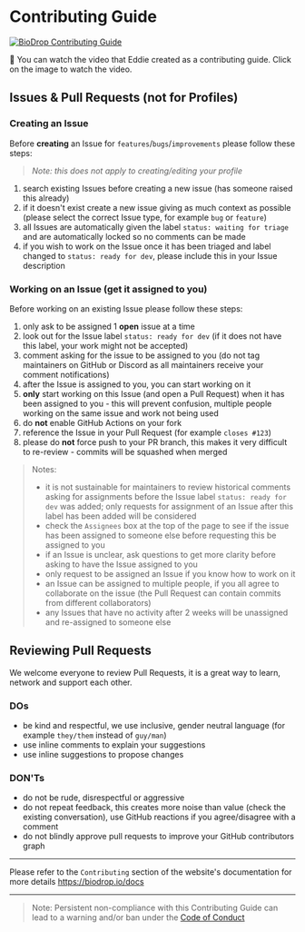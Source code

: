 # Contributing Guide

[![BioDrop Contributing Guide](https://user-images.githubusercontent.com/82668196/242340741-a0124ead-97b6-488f-9271-10f2b0e1f577.jpg)](https://youtu.be/dfeSpGd8leU)

🎥 You can watch the video that Eddie created as a contributing guide. Click on the image to watch the video.

## Issues & Pull Requests (not for Profiles)

### Creating an Issue

Before **creating** an Issue for `features`/`bugs`/`improvements` please follow these steps:

> _Note: this does not apply to creating/editing your profile_

1. search existing Issues before creating a new issue (has someone raised this already)
1. if it doesn't exist create a new issue giving as much context as possible (please select the correct Issue type, for example `bug` or `feature`)
1. all Issues are automatically given the label `status: waiting for triage` and are automatically locked so no comments can be made
1. if you wish to work on the Issue once it has been triaged and label changed to `status: ready for dev`, please include this in your Issue description

### Working on an Issue (get it assigned to you)

Before working on an existing Issue please follow these steps:

1. only ask to be assigned 1 **open** issue at a time
1. look out for the Issue label `status: ready for dev` (if it does not have this label, your work might not be accepted)
1. comment asking for the issue to be assigned to you (do not tag maintainers on GitHub or Discord as all maintainers receive your comment notifications)
1. after the Issue is assigned to you, you can start working on it
1. **only** start working on this Issue (and open a Pull Request) when it has been assigned to you - this will prevent confusion, multiple people working on the same issue and work not being used
1. do **not** enable GitHub Actions on your fork
1. reference the Issue in your Pull Request (for example `closes #123`)
1. please do **not** force push to your PR branch, this makes it very difficult to re-review - commits will be squashed when merged

> Notes:
>
> - it is not sustainable for maintainers to review historical comments asking for assignments before the Issue label `status: ready for dev` was added; only requests for assignment of an Issue after this label has been added will be considered
> - check the `Assignees` box at the top of the page to see if the issue has been assigned to someone else before requesting this be assigned to you
> - if an Issue is unclear, ask questions to get more clarity before asking to have the Issue assigned to you
> - only request to be assigned an Issue if you know how to work on it
> - an Issue can be assigned to multiple people, if you all agree to collaborate on the issue (the Pull Request can contain commits from different collaborators)
> - any Issues that have no activity after 2 weeks will be unassigned and re-assigned to someone else

## Reviewing Pull Requests

We welcome everyone to review Pull Requests, it is a great way to learn, network and support each other.

### DOs

- be kind and respectful, we use inclusive, gender neutral language (for example `they/them` instead of `guy/man`)
- use inline comments to explain your suggestions
- use inline suggestions to propose changes

### DON'Ts

- do not be rude, disrespectful or aggressive
- do not repeat feedback, this creates more noise than value (check the existing conversation), use GitHub reactions if you agree/disagree with a comment
- do not blindly approve pull requests to improve your GitHub contributors graph

---

Please refer to the `Contributing` section of the website's documentation for more details https://biodrop.io/docs

---

> Note: Persistent non-compliance with this Contributing Guide can lead to a warning and/or ban under the [Code of Conduct](https://github.com/EddieHubCommunity/BioDrop/blob/main/CODE_OF_CONDUCT.md)
